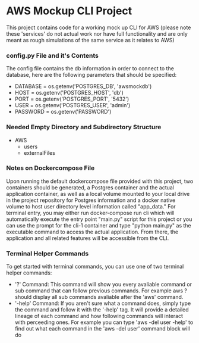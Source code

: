 # AWS Mockup CLI Project
This project contains code for a working mock up CLI for AWS (please note these 'services' do not actual work nor have full functionality and are only meant as rough simulations of the same service as it relates to AWS)

### config.py File and it's Contents
The config file contains the db information in order to connect to the database, here are the following parameters that should be specified:
- DATABASE = os.getenv('POSTGRES_DB', 'awsmockdb')
- HOST = os.getenv('POSTGRES_HOST', 'db')
- PORT = os.getenv('POSTGRES_PORT', '5432')
- USER = os.getenv('POSTGRES_USER', 'admin')
- PASSWORD = os.getenv('PASSWORD')

### Needed Empty Directory and Subdirectory Structure
- AWS
  - users
  - externalFiles

### Notes on Dockercompose File
Upon running the default dockercompose file provided with this project, two containers should be generated, a Postgres container and the actual application container, as well as a local volume mounted to your local drive in the project repository for Postgres information and a docker native volume to host user directory level information called "app_data." For terminal entry, you may either run docker-compose run cli which will automatically execute the entry point "main.py" script for this project or you can use the prompt for the cli-1 container and type "python main.py" as the executable command to access the actual application. From there, the application and all related features will be accessible from the CLI. 

### Terminal Helper Commands
To get started with terminal commands, you can use one of two terminal helper commands:
- '?' Command: This command will show you every avaliable command or sub command that can follow previous commands. For example aws ? should display all sub commands avaliable after the 'aws' command.
- '-help' Command: If you aren't sure what a command does, simply type the command and follow it with the '-help' tag. It will provide a detailed lineage of each command and how following commands will interact with perceeding ones. For example you can type 'aws -del user -help' to find out what each command in the 'aws -del user' command block will do
